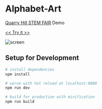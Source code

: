 # Alphabet-Art

<a href="https://quarryhillpto.com/sciencefair/">Quarry Hill STEM FAIR</a> Demo

[<< Try it >>](https://bradoyler.github.io/alphabet-art/)

![screen](https://user-images.githubusercontent.com/425966/35991991-f6d82d9a-0cd6-11e8-9307-377d9dc5d3e9.jpg)

## Setup for Development

``` bash
# install dependencies
npm install

# serve with hot reload at localhost:8080
npm run dev

# build for production with minification
npm run build
```
